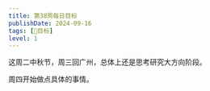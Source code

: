 ```yaml
---
title: 第38周每日目标
publishDate: 2024-09-16
tags: [📆目标]
level: 1
---
```


这周二中秋节，周三回广州，总体上还是思考研究大方向阶段。

周四开始做点具体的事情。
